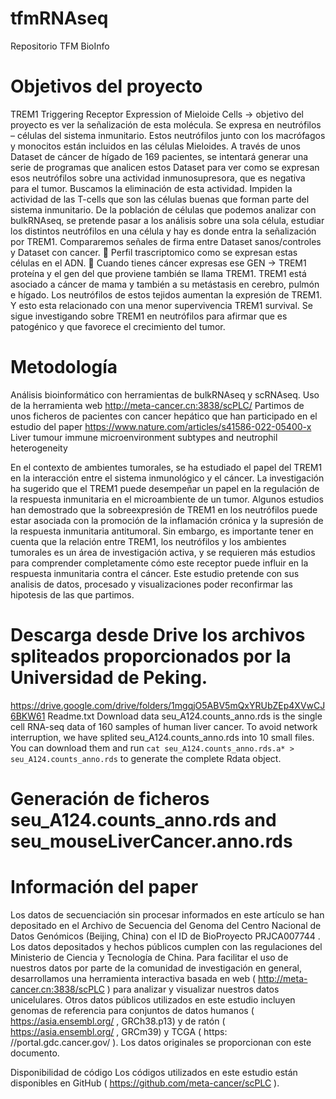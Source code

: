# tfmRNAseq
Repositorio TFM BioInfo 
# Objetivos del proyecto
TREM1 Triggering Receptor Expression of Mieloide Cells -> objetivo del proyecto es ver la señalización de esta molécula.
Se expresa en neutrófilos – células del sistema inmunitario.
Estos neutrófilos junto con los macrófagos y monocitos están incluidos en las células Mieloides.
A través de unos Dataset de cáncer de hígado de 169 pacientes, se intentará generar una serie de programas que analicen estos Dataset para ver como se expresan esos neutrófilos sobre una actividad inmunosupresora, que es negativa para el tumor. Buscamos la eliminación de esta actividad.
Impiden la actividad de las T-cells que son las células buenas que forman parte del sistema inmunitario.
De la población de células que podemos analizar con bulkRNAseq, se pretende pasar a los análisis sobre una sola célula, estudiar los distintos neutrófilos en una célula y hay es donde entra la señalización por TREM1.
Compararemos señales de firma entre Dataset sanos/controles  y Dataset con cancer.
	Perfil trascriptomico como se expresan estas células en el ADN.
	Cuando tienes cáncer expresas ese GEN -> TREM1 proteína y el gen del que proviene también se llama TREM1. 
TREM1 está asociado a cáncer de mama y también a su metástasis en cerebro, pulmón e hígado. 
Los neutrófilos de estos tejidos aumentan la expresión de TREM1.
Y esto esta relacionado con una menor supervivencia TREM1 survival.
Se sigue investigando sobre TREM1 en neutrófilos para afirmar que es patogénico y que favorece el crecimiento del tumor.
# Metodología
Análisis bioinformático con herramientas de bulkRNAseq y scRNAseq.
Uso de la herramienta web http://meta-cancer.cn:3838/scPLC/
Partimos de unos ficheros de pacientes con cancer hepático que han participado en el estudio del paper https://www.nature.com/articles/s41586-022-05400-x
Liver tumour immune microenvironment subtypes and neutrophil heterogeneity

En el contexto de ambientes tumorales, se ha estudiado el papel del TREM1 en la interacción entre el sistema inmunológico y el cáncer. La investigación ha sugerido que el TREM1 puede desempeñar un papel en la regulación de la respuesta inmunitaria en el microambiente de un tumor. Algunos estudios han demostrado que la sobreexpresión de TREM1 en los neutrófilos puede estar asociada con la promoción de la inflamación crónica y la supresión de la respuesta inmunitaria antitumoral.
Sin embargo, es importante tener en cuenta que la relación entre TREM1, los neutrófilos y los ambientes tumorales es un área de investigación activa, y se requieren más estudios para comprender completamente cómo este receptor puede influir en la respuesta inmunitaria contra el cáncer. Este estudio pretende con sus analisis de datos, procesado y visualizaciones poder reconfirmar las hipotesis de las que partimos.

# Descarga desde Drive los archivos spliteados proporcionados por la Universidad de Peking. 
https://drive.google.com/drive/folders/1mgqjO5ABV5mQxYRUbZEp4XVwCJ6BKW61 
Readme.txt
Download data
seu_A124.counts_anno.rds is the single cell RNA-seq data of 160 samples of human liver cancer. 
To avoid network interruption, we have splited seu_A124.counts_anno.rds into 10 small files. You can download them and run `cat seu_A124.counts_anno.rds.a* > seu_A124.counts_anno.rds` to generate the complete Rdata object.

# Generación de ficheros seu_A124.counts_anno.rds and seu_mouseLiverCancer.anno.rds
# Información del paper
Los datos de secuenciación sin procesar informados en este artículo se han depositado en el Archivo de Secuencia del Genoma del Centro Nacional de Datos Genómicos (Beijing, China) con el ID de BioProyecto PRJCA007744 . Los datos depositados y hechos públicos cumplen con las regulaciones del Ministerio de Ciencia y Tecnología de China. Para facilitar el uso de nuestros datos por parte de la comunidad de investigación en general, desarrollamos una herramienta interactiva basada en web ( http://meta-cancer.cn:3838/scPLC ) para analizar y visualizar nuestros datos unicelulares. Otros datos públicos utilizados en este estudio incluyen genomas de referencia para conjuntos de datos humanos ( https://asia.ensembl.org/ , GRCh38.p13) y de ratón ( https://asia.ensembl.org/ , GRCm39) y TCGA ( https: //portal.gdc.cancer.gov/ ). Los datos originales se proporcionan con este documento.

Disponibilidad de código
Los códigos utilizados en este estudio están disponibles en GitHub ( https://github.com/meta-cancer/scPLC ).

